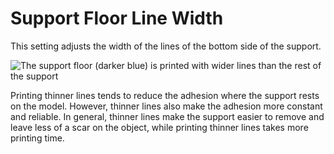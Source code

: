 Support Floor Line Width
====
This setting adjusts the width of the lines of the bottom side of the support.

![The support floor (darker blue) is printed with wider lines than the rest of the support](../images/support_bottom_line_width.png)

Printing thinner lines tends to reduce the adhesion where the support rests on the model. However, thinner lines also make the adhesion more constant and reliable. In general, thinner lines make the support easier to remove and leave less of a scar on the object, while printing thinner lines takes more printing time.